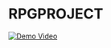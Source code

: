 # RPGPROJECT
[![Demo Video](https://img.youtube.com/vi/ttoY7zBdVq0/maxresdefault.jpg)](https://www.youtube.com/watch?v=ttoY7zBdVq0)
